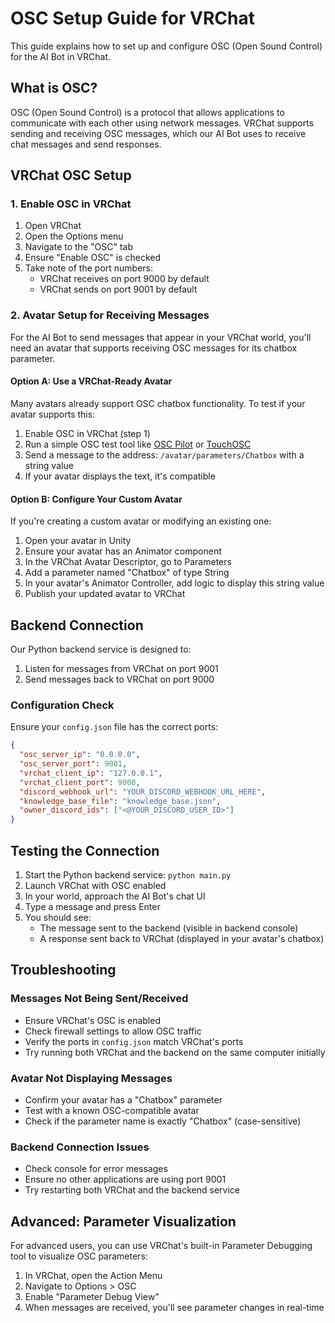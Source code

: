# OSC Setup Guide for VRChat

This guide explains how to set up and configure OSC (Open Sound Control) for the AI Bot in VRChat.

## What is OSC?

OSC (Open Sound Control) is a protocol that allows applications to communicate with each other using network messages. VRChat supports sending and receiving OSC messages, which our AI Bot uses to receive chat messages and send responses.

## VRChat OSC Setup

### 1. Enable OSC in VRChat

1. Open VRChat
2. Open the Options menu
3. Navigate to the "OSC" tab
4. Ensure "Enable OSC" is checked
5. Take note of the port numbers:
   - VRChat receives on port 9000 by default
   - VRChat sends on port 9001 by default

### 2. Avatar Setup for Receiving Messages

For the AI Bot to send messages that appear in your VRChat world, you'll need an avatar that supports receiving OSC messages for its chatbox parameter.

#### Option A: Use a VRChat-Ready Avatar

Many avatars already support OSC chatbox functionality. To test if your avatar supports this:

1. Enable OSC in VRChat (step 1)
2. Run a simple OSC test tool like [OSC Pilot](https://oscpilot.com/) or [TouchOSC](https://hexler.net/touchosc)
3. Send a message to the address: `/avatar/parameters/Chatbox` with a string value
4. If your avatar displays the text, it's compatible

#### Option B: Configure Your Custom Avatar

If you're creating a custom avatar or modifying an existing one:

1. Open your avatar in Unity
2. Ensure your avatar has an Animator component
3. In the VRChat Avatar Descriptor, go to Parameters
4. Add a parameter named "Chatbox" of type String
5. In your avatar's Animator Controller, add logic to display this string value
6. Publish your updated avatar to VRChat

## Backend Connection

Our Python backend service is designed to:

1. Listen for messages from VRChat on port 9001
2. Send messages back to VRChat on port 9000

### Configuration Check

Ensure your `config.json` file has the correct ports:

```json
{
  "osc_server_ip": "0.0.0.0",
  "osc_server_port": 9001,
  "vrchat_client_ip": "127.0.0.1",
  "vrchat_client_port": 9000,
  "discord_webhook_url": "YOUR_DISCORD_WEBHOOK_URL_HERE",
  "knowledge_base_file": "knowledge_base.json",
  "owner_discord_ids": ["<@YOUR_DISCORD_USER_ID>"]
}
```

## Testing the Connection

1. Start the Python backend service: `python main.py`
2. Launch VRChat with OSC enabled
3. In your world, approach the AI Bot's chat UI
4. Type a message and press Enter
5. You should see:
   - The message sent to the backend (visible in backend console)
   - A response sent back to VRChat (displayed in your avatar's chatbox)

## Troubleshooting

### Messages Not Being Sent/Received

- Ensure VRChat's OSC is enabled
- Check firewall settings to allow OSC traffic
- Verify the ports in `config.json` match VRChat's ports
- Try running both VRChat and the backend on the same computer initially

### Avatar Not Displaying Messages

- Confirm your avatar has a "Chatbox" parameter
- Test with a known OSC-compatible avatar
- Check if the parameter name is exactly "Chatbox" (case-sensitive)

### Backend Connection Issues

- Check console for error messages
- Ensure no other applications are using port 9001
- Try restarting both VRChat and the backend service

## Advanced: Parameter Visualization

For advanced users, you can use VRChat's built-in Parameter Debugging tool to visualize OSC parameters:

1. In VRChat, open the Action Menu
2. Navigate to Options > OSC
3. Enable "Parameter Debug View"
4. When messages are received, you'll see parameter changes in real-time
